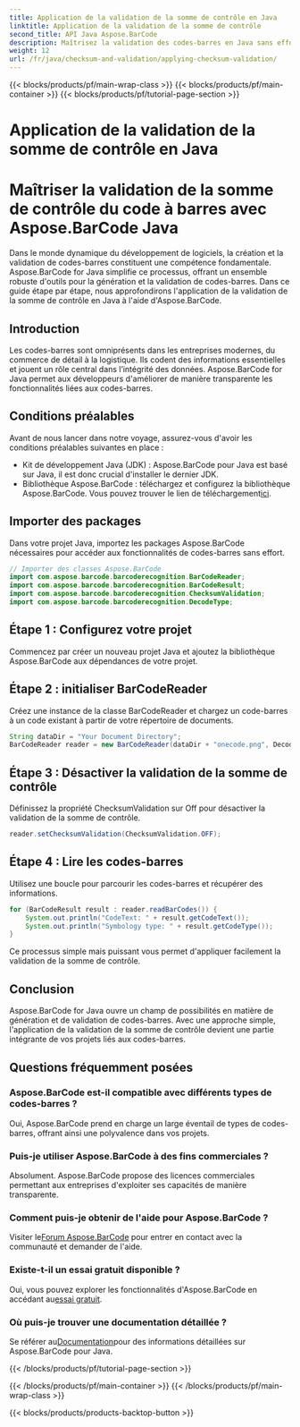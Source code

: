 ```yaml
---
title: Application de la validation de la somme de contrôle en Java
linktitle: Application de la validation de la somme de contrôle
second_title: API Java Aspose.BarCode
description: Maîtrisez la validation des codes-barres en Java sans effort avec Aspose.BarCode. Guide étape par étape pour la validation de la somme de contrôle. Boostez l'intégrité des données de votre logiciel !
weight: 12
url: /fr/java/checksum-and-validation/applying-checksum-validation/
---
```


{{< blocks/products/pf/main-wrap-class >}}
{{< blocks/products/pf/main-container >}}
{{< blocks/products/pf/tutorial-page-section >}}

# Application de la validation de la somme de contrôle en Java

# Maîtriser la validation de la somme de contrôle du code à barres avec Aspose.BarCode Java

Dans le monde dynamique du développement de logiciels, la création et la validation de codes-barres constituent une compétence fondamentale. Aspose.BarCode for Java simplifie ce processus, offrant un ensemble robuste d'outils pour la génération et la validation de codes-barres. Dans ce guide étape par étape, nous approfondirons l'application de la validation de la somme de contrôle en Java à l'aide d'Aspose.BarCode.

## Introduction

Les codes-barres sont omniprésents dans les entreprises modernes, du commerce de détail à la logistique. Ils codent des informations essentielles et jouent un rôle central dans l’intégrité des données. Aspose.BarCode for Java permet aux développeurs d'améliorer de manière transparente les fonctionnalités liées aux codes-barres.

## Conditions préalables

Avant de nous lancer dans notre voyage, assurez-vous d'avoir les conditions préalables suivantes en place :

- Kit de développement Java (JDK) : Aspose.BarCode pour Java est basé sur Java, il est donc crucial d'installer le dernier JDK.
-  Bibliothèque Aspose.BarCode : téléchargez et configurez la bibliothèque Aspose.BarCode. Vous pouvez trouver le lien de téléchargement[ici](https://releases.aspose.com/barcode/java/).

## Importer des packages

Dans votre projet Java, importez les packages Aspose.BarCode nécessaires pour accéder aux fonctionnalités de codes-barres sans effort.

```java
// Importer des classes Aspose.BarCode
import com.aspose.barcode.barcoderecognition.BarCodeReader;
import com.aspose.barcode.barcoderecognition.BarCodeResult;
import com.aspose.barcode.barcoderecognition.ChecksumValidation;
import com.aspose.barcode.barcoderecognition.DecodeType;
```

## Étape 1 : Configurez votre projet

Commencez par créer un nouveau projet Java et ajoutez la bibliothèque Aspose.BarCode aux dépendances de votre projet.

## Étape 2 : initialiser BarCodeReader

Créez une instance de la classe BarCodeReader et chargez un code-barres à un code existant à partir de votre répertoire de documents.

```java
String dataDir = "Your Document Directory";
BarCodeReader reader = new BarCodeReader(dataDir + "onecode.png", DecodeType.ONE_CODE);
```

## Étape 3 : Désactiver la validation de la somme de contrôle

Définissez la propriété ChecksumValidation sur Off pour désactiver la validation de la somme de contrôle.

```java
reader.setChecksumValidation(ChecksumValidation.OFF);
```

## Étape 4 : Lire les codes-barres

Utilisez une boucle pour parcourir les codes-barres et récupérer des informations.

```java
for (BarCodeResult result : reader.readBarCodes()) {
    System.out.println("CodeText: " + result.getCodeText());
    System.out.println("Symbology type: " + result.getCodeType());
}
```

Ce processus simple mais puissant vous permet d'appliquer facilement la validation de la somme de contrôle.

## Conclusion

Aspose.BarCode for Java ouvre un champ de possibilités en matière de génération et de validation de codes-barres. Avec une approche simple, l'application de la validation de la somme de contrôle devient une partie intégrante de vos projets liés aux codes-barres.

## Questions fréquemment posées

### Aspose.BarCode est-il compatible avec différents types de codes-barres ?
Oui, Aspose.BarCode prend en charge un large éventail de types de codes-barres, offrant ainsi une polyvalence dans vos projets.

### Puis-je utiliser Aspose.BarCode à des fins commerciales ?
Absolument. Aspose.BarCode propose des licences commerciales permettant aux entreprises d'exploiter ses capacités de manière transparente.

### Comment puis-je obtenir de l'aide pour Aspose.BarCode ?
 Visiter le[Forum Aspose.BarCode](https://forum.aspose.com/c/barcode/13) pour entrer en contact avec la communauté et demander de l'aide.

### Existe-t-il un essai gratuit disponible ?
 Oui, vous pouvez explorer les fonctionnalités d'Aspose.BarCode en accédant au[essai gratuit](https://releases.aspose.com/).

### Où puis-je trouver une documentation détaillée ?
 Se référer au[Documentation](https://reference.aspose.com/barcode/java/)pour des informations détaillées sur Aspose.BarCode pour Java.


{{< /blocks/products/pf/tutorial-page-section >}}

{{< /blocks/products/pf/main-container >}}
{{< /blocks/products/pf/main-wrap-class >}}

{{< blocks/products/products-backtop-button >}}
